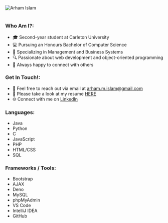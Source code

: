 <!-- Name -->
<img src="https://github.com/arhamislam/arhamislam/assets/109931513/f6f782de-536a-4903-a657-8d5a118b3b27" alt="Arham Islam">
<h1></h1>

<!-- Who Am I? -->
<h3>Who Am I?:</h3>
<ul>
	<li>🎓 Second-year student at Carleton University</li>
	<li>💻 Pursuing an Honours Bachelor of Computer Science</li>
	<li>💼 Specializing in Management and Business Systems</li>
	<li>🔍 Passionate about web development and object-oriented programming</li>
	<li>🤝 Always happy to connect with others</li>
</ul>

<!-- Get In Touch -->
<h3>Get In Touch!:</h3>
<ul>
	<li>📧 Feel free to reach out via email at <a href="mailto:arham.m.islam@gmail.com">arham.m.islam@gmail.com</a></li>
	<li>📄 Please take a look at my resume <a href="https://arhamislam.github.io/resume/Arham_Islam_Resume.pdf">HERE</a></li>
	<li>🌐 Connect with me on <a href="https://www.linkedin.com/in/arhamislam/">LinkedIn</a></li>
</ul>

<!-- Languages -->
<h3>Languages:</h3>
<ul>
	<li>Java</li>
	<li>Python</li>
	<li>C</li>
	<li>JavaScript</li>
	<li>PHP</li>
	<li>HTML/CSS</li>
	<li>SQL</li>
</ul>

<!-- Frameworks / Tools -->
<h3>Frameworks / Tools:</h3>
<ul>
	<li>Bootstrap</li>
	<li>AJAX</li>
	<li>Deno</li>
	<li>MySQL</li>
	<li>phpMyAdmin</li>
	<li>VS Code</li>
	<li>IntelliJ IDEA</li>
	<li>GitHub</li>
</ul>

<!--
	arhamislam/arhamislam is a ✨ special ✨ repository because its `README.md` (this file) appears on your GitHub profile.
	You can click the Preview link to take a look at your changes.
-->
